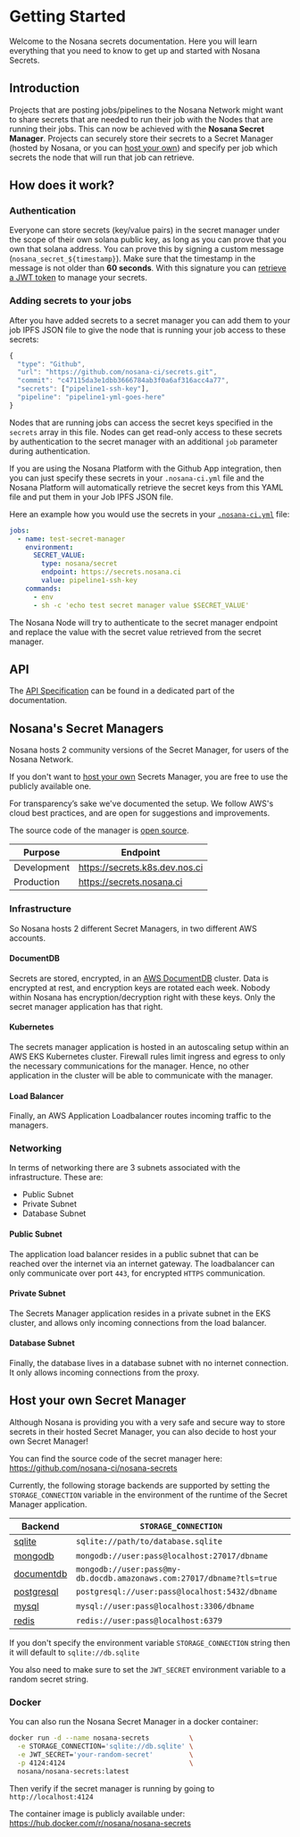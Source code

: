 # Getting Started

Welcome to the Nosana secrets documentation.
Here you will learn everything that you need to know to get up and started with Nosana Secrets.

## Introduction

Projects that are posting jobs/pipelines to the Nosana Network might want to share secrets that are needed
to run their job with the Nodes that are running their jobs.
This can now be achieved with the **Nosana Secret Manager**.
Projects can securely store their secrets to a Secret Manager
(hosted by Nosana, or you can [host your own](#host-your-own-secret-manager))
and specify per job which secrets the node that will run that job can retrieve.

## How does it work?

### Authentication
Everyone can store secrets (key/value pairs) in the secret manager under the scope of their own solana public key,
as long as you can prove that you own that solana address.
You can prove this by signing a custom message (`nosana_secret_${timestamp}`).
Make sure that the timestamp in the message is not older than **60 seconds**.
With this signature you can [retrieve a JWT token](api#authentication) to manage your secrets.

### Adding secrets to your jobs

After you have added secrets to a secret manager you can add them to your job IPFS JSON file to give the node
that is running your job access to these secrets:

``` javascript
{
  "type": "Github",
  "url": "https://github.com/nosana-ci/secrets.git",
  "commit": "c47115da3e1dbb3666784ab3f0a6af316acc4a77",
  "secrets": ["pipeline1-ssh-key"],
  "pipeline": "pipeline1-yml-goes-here"
}
```

Nodes that are running jobs can access the secret keys specified in the `secrets` array in this file.
Nodes can get read-only access to these secrets by authentication to the secret manager with an
additional `job` parameter during authentication.

If you are using the Nosana Platform with the Github App integration, then you can just specify these secrets
in your `.nosana-ci.yml` file and the Nosana Platform will automatically retrieve the secret keys from this YAML
file and put them in your Job IPFS JSON file.

Here an example how you would use the secrets in your [`.nosana-ci.yml`](pipelines/specification) file:

``` yml
jobs:
  - name: test-secret-manager
    environment:
      SECRET_VALUE:
        type: nosana/secret
        endpoint: https://secrets.nosana.ci
        value: pipeline1-ssh-key
    commands:
      - env
      - sh -c 'echo test secret manager value $SECRET_VALUE'
```

The Nosana Node will try to authenticate to the secret manager endpoint and replace the value with
the secret value retrieved from the secret manager.

## API

The [API Specification](api) can be found in a dedicated part of the documentation.

## Nosana's Secret Managers

Nosana hosts 2 community versions of the Secret Manager, for users of the Nosana Network.

If you don't want to [host your own](#host-your-own-secret-manager) Secrets Manager,
you are free to use the publicly available one.

For transparency’s sake we've documented the setup.
We follow AWS's cloud best practices, and are open for suggestions and improvements.

The source code of the manager is [open source](https://github.com/nosana-ci/nosana-secrets).

| Purpose     | Endpoint 	                     |
|-------------|--------------------------------|
| Development | https://secrets.k8s.dev.nos.ci |
| Production  | https://secrets.nosana.ci      |

### Infrastructure

So Nosana hosts 2 different Secret Managers, in two different AWS accounts.

#### DocumentDB

Secrets are stored, encrypted, in an [AWS DocumentDB](https://aws.amazon.com/documentdb/) cluster.
Data is encrypted at rest, and encryption keys are rotated each week.
Nobody within Nosana has encryption/decryption right with these keys.
Only the secret manager application has that right.

#### Kubernetes

The secrets manager application is hosted in an autoscaling setup within an
AWS EKS Kubernetes cluster.
Firewall rules limit ingress and egress to only the necessary communications for the manager.
Hence, no other application in the cluster will be able to communicate with the manager.

#### Load Balancer

Finally, an AWS Application Loadbalancer routes incoming traffic to the managers.

### Networking

In terms of networking there are 3 subnets associated with the infrastructure.
These are:

- Public Subnet
- Private Subnet
- Database Subnet

#### Public Subnet

The application load balancer resides in a public subnet that can be reached over the internet
via an internet gateway. The loadbalancer can only communicate over port `443`, for encrypted
`HTTPS` communication.

#### Private Subnet

The Secrets Manager application resides in a private subnet in the EKS cluster,
and allows only incoming connections from the load balancer.

#### Database Subnet

Finally, the database lives in a database subnet with no internet connection.
It only allows incoming connections from the proxy.

## Host your own Secret Manager

Although Nosana is providing you with a very safe and secure way to store secrets in their hosted Secret Manager, you
can also decide to host your own Secret Manager!

You can find the source code of the secret manager here:<br>
https://github.com/nosana-ci/nosana-secrets

Currently, the following storage backends are supported by setting the `STORAGE_CONNECTION`
variable in the environment of the runtime of the Secret Manager application.

| Backend 	                                        | `STORAGE_CONNECTION` 	                                                |
|--------------------------------------------------|-----------------------------------------------------------------------|
| [sqlite](https://www.sqlite.org/)   	            | `sqlite://path/to/database.sqlite`                                    |
| [mongodb](https://www.mongodb.com/) 	            | `mongodb://user:pass@localhost:27017/dbname`                          |
| [documentdb](https://aws.amazon.com/documentdb/) | `mongodb://user:pass@my-db.docdb.amazonaws.com:27017/dbname?tls=true` |
| [postgresql](https://www.postgresql.org/)        | `postgresql://user:pass@localhost:5432/dbname`                        |
| [mysql](https://www.mysql.com/)                  | `mysql://user:pass@localhost:3306/dbname`                             |
| [redis](https://redis.io/)                       | `redis://user:pass@localhost:6379`                                    |

If you don't specify the environment variable `STORAGE_CONNECTION` string then it will default to `sqlite://db.sqlite`

You also need to make sure to set the `JWT_SECRET` environment variable to a random secret string.

### Docker

You can also run the Nosana Secret Manager in a docker container:

``` sh
docker run -d --name nosana-secrets          \
  -e STORAGE_CONNECTION='sqlite://db.sqlite' \
  -e JWT_SECRET='your-random-secret'         \
  -p 4124:4124                               \
  nosana/nosana-secrets:latest
```

Then verify if the secret manager is running by going to `http://localhost:4124`

The container image is publicly available under:
https://hub.docker.com/r/nosana/nosana-secrets
